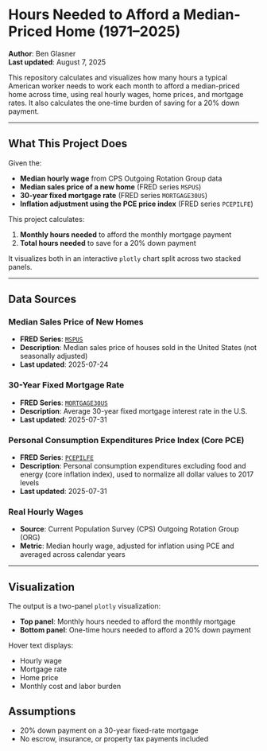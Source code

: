 # Hours Needed to Afford a Median-Priced Home (1971–2025)

**Author**: Ben Glasner  
**Last updated**: August 7, 2025

This repository calculates and visualizes how many hours a typical American worker needs to work each month to afford a median-priced home across time, using real hourly wages, home prices, and mortgage rates. It also calculates the one-time burden of saving for a 20% down payment.

---

## What This Project Does

Given the:
- **Median hourly wage** from CPS Outgoing Rotation Group data
- **Median sales price of a new home** (FRED series `MSPUS`)
- **30-year fixed mortgage rate** (FRED series `MORTGAGE30US`)
- **Inflation adjustment using the PCE price index** (FRED series `PCEPILFE`)

This project calculates:

1. **Monthly hours needed** to afford the monthly mortgage payment  
2. **Total hours needed** to save for a 20% down payment

It visualizes both in an interactive `plotly` chart split across two stacked panels.

---

## Data Sources

### Median Sales Price of New Homes
- **FRED Series**: [`MSPUS`](https://fred.stlouisfed.org/series/MSPUS)  
- **Description**: Median sales price of houses sold in the United States (not seasonally adjusted)  
- **Last updated**: 2025-07-24

### 30-Year Fixed Mortgage Rate
- **FRED Series**: [`MORTGAGE30US`](https://fred.stlouisfed.org/series/MORTGAGE30US)  
- **Description**: Average 30-year fixed mortgage interest rate in the U.S.  
- **Last updated**: 2025-07-31

### Personal Consumption Expenditures Price Index (Core PCE)
- **FRED Series**: [`PCEPILFE`](https://fred.stlouisfed.org/series/PCEPILFE)  
- **Description**: Personal consumption expenditures excluding food and energy (core inflation index), used to normalize all dollar values to 2017 levels  
- **Last updated**: 2025-07-31

### Real Hourly Wages
- **Source**: Current Population Survey (CPS) Outgoing Rotation Group (ORG)  
- **Metric**: Median hourly wage, adjusted for inflation using PCE and averaged across calendar years

---

## Visualization

The output is a two-panel `plotly` visualization:
- **Top panel**: Monthly hours needed to afford the monthly mortgage
- **Bottom panel**: One-time hours needed to afford a 20% down payment

Hover text displays:
- Hourly wage
- Mortgage rate
- Home price
- Monthly cost and labor burden

## Assumptions

- 20% down payment on a 30-year fixed-rate mortgage  
- No escrow, insurance, or property tax payments included  


